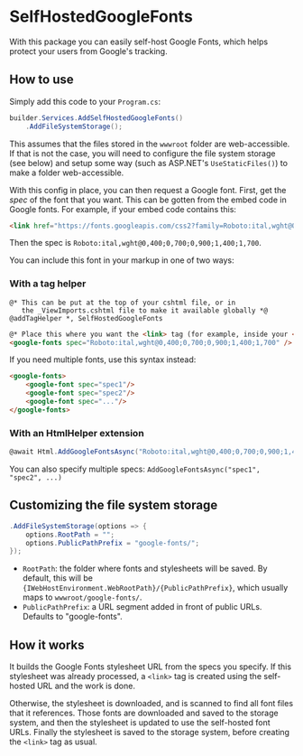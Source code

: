 # SelfHostedGoogleFonts

With this package you can easily self-host Google Fonts, which helps protect your users from Google's tracking.

## How to use

Simply add this code to your `Program.cs`:

```csharp
builder.Services.AddSelfHostedGoogleFonts()
    .AddFileSystemStorage();
```

This assumes that the files stored in the `wwwroot` folder are web-accessible. If that is not the case, you will need to configure the file system storage (see below) and setup some way (such as ASP.NET's `UseStaticFiles()`) to make a folder web-accessible.

With this config in place, you can then request a Google font. First, get the _spec_ of the font that you want. This can be gotten from the embed code in Google fonts. For example, if your embed code contains this:

```html
<link href="https://fonts.googleapis.com/css2?family=Roboto:ital,wght@0,400;0,700;0,900;1,400;1,700&display=swap" rel="stylesheet">
```

Then the spec is `Roboto:ital,wght@0,400;0,700;0,900;1,400;1,700`.

You can include this font in your markup in one of two ways:

### With a tag helper

```
@* This can be put at the top of your cshtml file, or in 
   the _ViewImports.cshtml file to make it available globally *@
@addTagHelper *, SelfHostedGoogleFonts
```
```html
@* Place this where you want the <link> tag (for example, inside your <head>) *@
<google-fonts spec="Roboto:ital,wght@0,400;0,700;0,900;1,400;1,700" />
```

If you need multiple fonts, use this syntax instead:

```html
<google-fonts>
    <google-font spec="spec1"/>
    <google-font spec="spec2"/>
    <google-font spec="..."/>
</google-fonts>
```

### With an HtmlHelper extension

```csharp
@await Html.AddGoogleFontsAsync("Roboto:ital,wght@0,400;0,700;0,900;1,400;1,700")
```

You can also specify multiple specs: `AddGoogleFontsAsync("spec1", "spec2", ...)`

## Customizing the file system storage

```csharp
.AddFileSystemStorage(options => {
    options.RootPath = "";
    options.PublicPathPrefix = "google-fonts/";
});
```

- `RootPath`: the folder where fonts and stylesheets will be saved. By default, this will be `{IWebHostEnvironment.WebRootPath}/{PublicPathPrefix}`, which usually maps to `wwwroot/google-fonts/`.
- `PublicPathPrefix`: a URL segment added in front of public URLs. Defaults to "google-fonts".

## How it works

It builds the Google Fonts stylesheet URL from the specs you specify. If this stylesheet was already processed, a `<link>` tag is created using the self-hosted URL and the work is done.

Otherwise, the stylesheet is downloaded, and is scanned to find all font files that it references. Those fonts are downloaded and saved to the storage system, and then the stylesheet is updated to use the self-hosted font URLs. Finally the stylesheet is saved to the storage system, before creating the `<link>` tag as usual. 